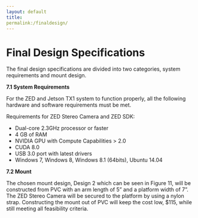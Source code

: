 ```yaml
---
layout: default
title: 
permalink:/finaldesign/
---
```


# Final Design Specifications
The final design specifications are divided into two categories, system requirements and mount design.
 
 **7.1 System Requirements** 

For the ZED and Jetson TX1 system to function properly, all the following hardware and software requirements must be met. 
 
Requirements for ZED Stereo Camera and ZED SDK:

* Dual-core 2.3GHz processor or faster 
* 4 GB of RAM
* NVIDIA GPU with Compute Capabilities > 2.0 
* CUDA 8.0 
* USB 3.0 port with latest drivers
* Windows 7, Windows 8, Windows 8.1 (64bits), Ubuntu 14.04 

 **7.2 Mount**
 
The chosen mount design, Design 2 which can be seen in Figure 11, will be constructed from PVC with an arm length of 5” and a platform width of 7”. The ZED Stereo Camera will be secured to the platform by using a nylon strap. Constructing the mount out of PVC will keep the cost low, $115, while still meeting all feasibility criteria.  
